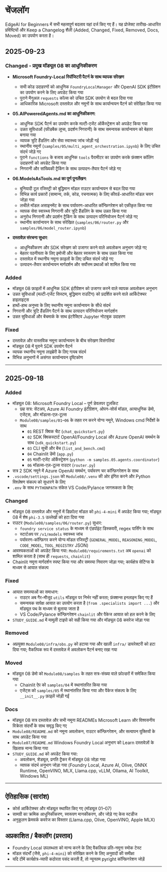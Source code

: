 <!--
CO_OP_TRANSLATOR_METADATA:
{
  "original_hash": "906e890232c6c2e1dac4cccfeb449acd",
  "translation_date": "2025-09-24T12:38:50+00:00",
  "source_file": "CHANGELOG.md",
  "language_code": "hi"
}
-->
# चेंजलॉग

EdgeAI for Beginners में सभी महत्वपूर्ण बदलाव यहां दर्ज किए गए हैं। यह प्रोजेक्ट तारीख-आधारित प्रविष्टियों और Keep a Changelog शैली (Added, Changed, Fixed, Removed, Docs, Moved) का उपयोग करता है।

## 2025-09-23

### Changed - प्रमुख मॉड्यूल 08 का आधुनिकीकरण
- **Microsoft Foundry-Local रिपॉजिटरी पैटर्न के साथ व्यापक संरेखण**
  - सभी कोड उदाहरणों को आधुनिक `FoundryLocalManager` और OpenAI SDK इंटीग्रेशन का उपयोग करने के लिए अपडेट किया गया
  - पुराने मैनुअल `requests` कॉल्स को उचित SDK उपयोग से बदल दिया गया
  - आधिकारिक Microsoft दस्तावेज़ और नमूनों के साथ कार्यान्वयन पैटर्न को संरेखित किया गया

- **05.AIPoweredAgents.md का आधुनिकीकरण**:
  - आधुनिक SDK पैटर्न का उपयोग करके मल्टी-एजेंट ऑर्केस्ट्रेशन को अपडेट किया गया
  - उन्नत सुविधाओं (फीडबैक लूप्स, प्रदर्शन निगरानी) के साथ समन्वयक कार्यान्वयन को बेहतर बनाया गया
  - व्यापक त्रुटि हैंडलिंग और सेवा स्वास्थ्य जांच जोड़ी गई
  - स्थानीय नमूनों (`samples/05/multi_agent_orchestration.ipynb`) के लिए उचित संदर्भ जोड़े गए
  - पुराने `functions` के बजाय आधुनिक `tools` पैरामीटर का उपयोग करके फ़ंक्शन कॉलिंग उदाहरणों को अपडेट किया गया
  - निगरानी और सांख्यिकी ट्रैकिंग के साथ उत्पादन-तैयार पैटर्न जोड़े गए

- **06.ModelsAsTools.md का पूर्ण पुनर्लेखन**:
  - बुनियादी टूल रजिस्ट्री को बुद्धिमान मॉडल राउटर कार्यान्वयन से बदल दिया गया
  - विभिन्न कार्य प्रकारों (सामान्य, तर्क, कोड, रचनात्मक) के लिए कीवर्ड-आधारित मॉडल चयन जोड़ा गया
  - लचीले मॉडल असाइनमेंट के साथ पर्यावरण-आधारित कॉन्फ़िगरेशन को एकीकृत किया गया
  - व्यापक सेवा स्वास्थ्य निगरानी और त्रुटि हैंडलिंग के साथ उन्नत किया गया
  - अनुरोध निगरानी और प्रदर्शन ट्रैकिंग के साथ उत्पादन परिनियोजन पैटर्न जोड़े गए
  - स्थानीय कार्यान्वयन के साथ संरेखित (`samples/06/router.py` और `samples/06/model_router.ipynb`)

- **दस्तावेज़ संरचना सुधार**:
  - आधुनिकीकरण और SDK संरेखण को उजागर करने वाले अवलोकन अनुभाग जोड़े गए
  - बेहतर पठनीयता के लिए इमोजी और बेहतर स्वरूपण के साथ उन्नत किया गया
  - दस्तावेज़ में स्थानीय नमूना फ़ाइलों के लिए उचित संदर्भ जोड़े गए
  - उत्पादन-तैयार कार्यान्वयन मार्गदर्शन और सर्वोत्तम प्रथाओं को शामिल किया गया

### Added
- मॉड्यूल 08 फ़ाइलों में आधुनिक SDK इंटीग्रेशन को उजागर करने वाले व्यापक अवलोकन अनुभाग
- उन्नत सुविधाओं (मल्टी-एजेंट सिस्टम, बुद्धिमान राउटिंग) को प्रदर्शित करने वाले आर्किटेक्चर हाइलाइट्स
- हाथों-हाथ अनुभव के लिए स्थानीय नमूना कार्यान्वयन के सीधे संदर्भ
- निगरानी और त्रुटि हैंडलिंग पैटर्न के साथ उत्पादन परिनियोजन मार्गदर्शन
- उन्नत सुविधाओं और बेंचमार्क के साथ इंटरैक्टिव Jupyter नोटबुक उदाहरण

### Fixed
- दस्तावेज़ और वास्तविक नमूना कार्यान्वयन के बीच संरेखण विसंगतियां
- मॉड्यूल 08 में पुराने SDK उपयोग पैटर्न
- व्यापक स्थानीय नमूना लाइब्रेरी के लिए गायब संदर्भ
- विभिन्न अनुभागों में असंगत कार्यान्वयन दृष्टिकोण

---

## 2025-09-18

### Added
- मॉड्यूल 08: Microsoft Foundry Local – पूर्ण डेवलपर टूलकिट
  - छह सत्र: सेटअप, Azure AI Foundry इंटीग्रेशन, ओपन-सोर्स मॉडल, अत्याधुनिक डेमो, एजेंट्स, और मॉडल्स-एज़-टूल्स
  - `Module08/samples/01`–`06` के तहत रन करने योग्य नमूने, Windows cmd निर्देशों के साथ
    - `01` REST क्विक चैट (`chat_quickstart.py`)
    - `02` SDK क्विकस्टार्ट OpenAI/Foundry Local और Azure OpenAI समर्थन के साथ (`sdk_quickstart.py`)
    - `03` CLI सूची और बेंच (`list_and_bench.cmd`)
    - `04` Chainlit डेमो (`app.py`)
    - `05` मल्टी-एजेंट ऑर्केस्ट्रेशन (`python -m samples.05.agents.coordinator`)
    - `06` मॉडल्स-एज़-टूल्स राउटर (`router.py`)
- सत्र 2 SDK नमूने में Azure OpenAI समर्थन, पर्यावरण चर कॉन्फ़िगरेशन के साथ
- `.vscode/settings.json` को `Module08/.venv` की ओर इंगित करने और Python विश्लेषण संकल्प को सुधारने के लिए
- `.env` के साथ `PYTHONPATH` संकेत VS Code/Pylance जागरूकता के लिए

### Changed
- मॉड्यूल 08 दस्तावेज़ और नमूनों में डिफ़ॉल्ट मॉडल को `phi-4-mini` में अपडेट किया गया; मॉड्यूल 08 में शेष `phi-3.5` उल्लेखों को हटा दिया गया
- राउटर (`Module08/samples/06/router.py`) सुधार:
  - `foundry service status` के माध्यम से एंडपॉइंट डिस्कवरी, regex पार्सिंग के साथ
  - स्टार्टअप पर `/v1/models` स्वास्थ्य जांच
  - पर्यावरण-कॉन्फ़िगर करने योग्य मॉडल रजिस्ट्री (`GENERAL_MODEL`, `REASONING_MODEL`, `CODE_MODEL`, `TOOL_REGISTRY` JSON)
- आवश्यकताओं को अपडेट किया गया: `Module08/requirements.txt` अब `openai` को शामिल करता है (साथ ही `requests`, `chainlit`)
- Chainlit नमूना मार्गदर्शन स्पष्ट किया गया और समस्या निवारण जोड़ा गया; कार्यक्षेत्र सेटिंग्स के माध्यम से आयात संकल्प

### Fixed
- आयात समस्याओं का समाधान:
  - राउटर अब गैर-मौजूद `utils` मॉड्यूल पर निर्भर नहीं करता; फ़ंक्शन्स इनलाइन किए गए हैं
  - समन्वयक सापेक्ष आयात का उपयोग करता है (`from .specialists import ...`) और मॉड्यूल पथ के माध्यम से बुलाया जाता है
  - VS Code/Pylance कॉन्फ़िगरेशन `chainlit` और पैकेज आयात को हल करने के लिए
- `STUDY_GUIDE.md` में मामूली टाइपो को सही किया गया और मॉड्यूल 08 कवरेज जोड़ा गया

### Removed
- अप्रयुक्त `Module08/infra/obs.py` को हटाया गया और खाली `infra/` डायरेक्टरी को हटा दिया गया; वैकल्पिक रूप में दस्तावेज़ में अवलोकन पैटर्न बनाए रखा गया

### Moved
- मॉड्यूल 08 डेमो को `Module08/samples` के तहत सत्र-संख्या वाले फ़ोल्डरों में समेकित किया गया
  - Chainlit ऐप को `samples/04` में स्थानांतरित किया गया
  - एजेंट्स को `samples/05` में स्थानांतरित किया गया और पैकेज संकल्प के लिए `__init__.py` फ़ाइलें जोड़ी गईं

### Docs
- मॉड्यूल 08 सत्र दस्तावेज़ और सभी नमूना READMEs Microsoft Learn और विश्वसनीय विक्रेता संदर्भों के साथ समृद्ध किए गए
- `Module08/README.md` को नमूना अवलोकन, राउटर कॉन्फ़िगरेशन, और सत्यापन युक्तियों के साथ अपडेट किया गया
- `Module07/README.md` Windows Foundry Local अनुभाग को Learn दस्तावेज़ों के खिलाफ मान्य किया गया
- `STUDY_GUIDE.md` को अपडेट किया गया:
  - अवलोकन, शेड्यूल, प्रगति ट्रैकर में मॉड्यूल 08 जोड़ा गया
  - व्यापक संदर्भ अनुभाग जोड़ा गया (Foundry Local, Azure AI, Olive, ONNX Runtime, OpenVINO, MLX, Llama.cpp, vLLM, Ollama, AI Toolkit, Windows ML)

---

## ऐतिहासिक (सारांश)
- कोर्स आर्किटेक्चर और मॉड्यूल स्थापित किए गए (मॉड्यूल 01–07)
- सामग्री का क्रमिक आधुनिकीकरण, स्वरूपण मानकीकरण, और जोड़े गए केस स्टडीज
- अनुकूलन फ्रेमवर्क कवरेज का विस्तार (Llama.cpp, Olive, OpenVINO, Apple MLX)

## अप्रकाशित / बैकलॉग (प्रस्ताव)
- Foundry Local उपलब्धता को मान्य करने के लिए वैकल्पिक प्रति-नमूना स्मोक टेस्ट
- मॉडल संदर्भों (जैसे, `phi-4-mini`) को संरेखित करने के लिए अनुवादों की समीक्षा
- यदि टीमें कार्यक्षेत्र-व्यापी कठोरता पसंद करती हैं, तो न्यूनतम pyright कॉन्फ़िगरेशन जोड़ें

---

